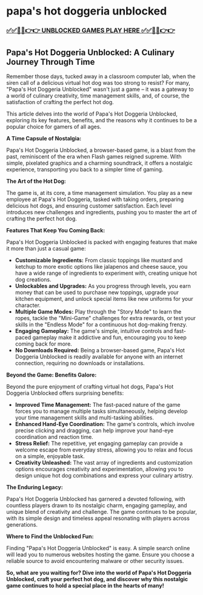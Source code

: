 # papa's hot doggeria unblocked

### [✅✅🔴🔴👉👉 UNBLOCKED GAMES PLAY HERE ✅✅🔴🔴👉👉](https://topstoryindia.com)

##  Papa's Hot Doggeria Unblocked: A Culinary Journey Through Time

Remember those days, tucked away in a classroom computer lab, when the siren call of a delicious virtual hot dog was too strong to resist? For many, "Papa's Hot Doggeria Unblocked" wasn't just a game – it was a gateway to a world of culinary creativity, time management skills, and, of course, the satisfaction of crafting the perfect hot dog. 

This article delves into the world of Papa's Hot Doggeria Unblocked, exploring its key features, benefits, and the reasons why it continues to be a popular choice for gamers of all ages. 

**A Time Capsule of Nostalgia:**

Papa's Hot Doggeria Unblocked, a browser-based game, is a blast from the past, reminiscent of the era when Flash games reigned supreme.  With simple, pixelated graphics and a charming soundtrack, it offers a nostalgic experience, transporting you back to a simpler time of gaming. 

**The Art of the Hot Dog:**

The game is, at its core, a time management simulation. You play as a new employee at Papa's Hot Doggeria, tasked with taking orders, preparing delicious hot dogs, and ensuring customer satisfaction. Each level introduces new challenges and ingredients, pushing you to master the art of crafting the perfect hot dog. 

**Features That Keep You Coming Back:**

Papa's Hot Doggeria Unblocked is packed with engaging features that make it more than just a casual game:

* **Customizable Ingredients:** From classic toppings like mustard and ketchup to more exotic options like jalapenos and cheese sauce, you have a wide range of ingredients to experiment with, creating unique hot dog creations.
* **Unlockables and Upgrades:** As you progress through levels, you earn money that can be used to purchase new toppings, upgrade your kitchen equipment, and unlock special items like new uniforms for your character.
* **Multiple Game Modes:**  Play through the "Story Mode" to learn the ropes, tackle the "Mini-Game" challenges for extra rewards, or test your skills in the "Endless Mode" for a continuous hot dog-making frenzy.
* **Engaging Gameplay:** The game's simple, intuitive controls and fast-paced gameplay make it addictive and fun, encouraging you to keep coming back for more.
* **No Downloads Required:** Being a browser-based game, Papa's Hot Doggeria Unblocked is readily available for anyone with an internet connection, requiring no downloads or installations. 

**Beyond the Game: Benefits Galore:**

Beyond the pure enjoyment of crafting virtual hot dogs, Papa's Hot Doggeria Unblocked offers surprising benefits:

* **Improved Time Management:** The fast-paced nature of the game forces you to manage multiple tasks simultaneously, helping develop your time management skills and multi-tasking abilities.
* **Enhanced Hand-Eye Coordination:** The game's controls, which involve precise clicking and dragging, can help improve your hand-eye coordination and reaction time.
* **Stress Relief:** The repetitive, yet engaging gameplay can provide a welcome escape from everyday stress, allowing you to relax and focus on a simple, enjoyable task.
* **Creativity Unleashed:** The vast array of ingredients and customization options encourages creativity and experimentation, allowing you to design unique hot dog combinations and express your culinary artistry.

**The Enduring Legacy:**

Papa's Hot Doggeria Unblocked has garnered a devoted following, with countless players drawn to its nostalgic charm, engaging gameplay, and unique blend of creativity and challenge. The game continues to be popular, with its simple design and timeless appeal resonating with players across generations.

**Where to Find the Unblocked Fun:**

Finding "Papa's Hot Doggeria Unblocked" is easy. A simple search online will lead you to numerous websites hosting the game. Ensure you choose a reliable source to avoid encountering malware or other security issues.

**So, what are you waiting for? Dive into the world of Papa's Hot Doggeria Unblocked, craft your perfect hot dog, and discover why this nostalgic game continues to hold a special place in the hearts of many!**
